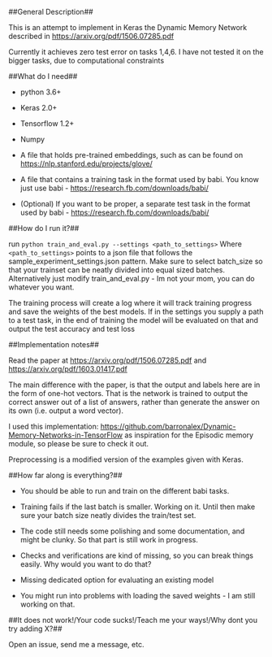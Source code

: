 ##General Description##

This is an attempt to implement in Keras the Dynamic Memory Network described in
https://arxiv.org/pdf/1506.07285.pdf

Currently it achieves zero test error on tasks 1,4,6. I have not tested it on the bigger tasks,
due to computational constraints

##What do I need##

- python 3.6+
- Keras 2.0+
- Tensorflow 1.2+
- Numpy


- A file that holds pre-trained embeddings, such as can be found on https://nlp.stanford.edu/projects/glove/
- A file that contains a training task in the format used by babi. You know just use babi - https://research.fb.com/downloads/babi/
- (Optional) If you want to be proper, a separate test task in the format used by babi - https://research.fb.com/downloads/babi/

##How do I run it?##

run `python train_and_eval.py --settings <path_to_settings>` Where `<path_to_settings>`
points to a json file that follows the sample_experiment_settings.json pattern.
Make sure to select batch_size so that your trainset can be neatly divided into equal sized batches.
Alternatively just modify train_and_eval.py - Im not your mom, you can do whatever you want.

The training process will create a log where it will track training progress and
save the weights of the best models. If in the settings you supply a path to a test
task, in the end of training the model will be evaluated on that and output the
test accuracy and test loss

##Implementation notes##

Read the paper at https://arxiv.org/pdf/1506.07285.pdf and https://arxiv.org/pdf/1603.01417.pdf

The main difference with the paper, is that the output and labels here are in the
form of one-hot vectors. That is the network is trained to output the correct answer out of a list of answers,
rather than generate the answer on its own (i.e. output a word vector).

I used this implementation: https://github.com/barronalex/Dynamic-Memory-Networks-in-TensorFlow as inspiration for the Episodic memory module,
so please be sure to check it out.

Preprocessing is a modified version of the examples given with Keras.  

##How far along is everything?##

- You should be able to run and train on the different babi tasks.

- Training fails if the last batch is smaller. Working on it. Until then make sure
  your batch size neatly divides the train/test set. 

- The code still needs some polishing and some documentation, and might be clunky.
So that part is still work in progress.

- Checks and verifications are kind of missing, so you can break things easily. Why would you want to do that?

- Missing dedicated option for evaluating an existing model

- You might run into problems with loading the saved weights - I am still working on that.

##It does not work!/Your code sucks!/Teach me your ways!/Why dont you try adding X?##

Open an issue, send me a message, etc.
